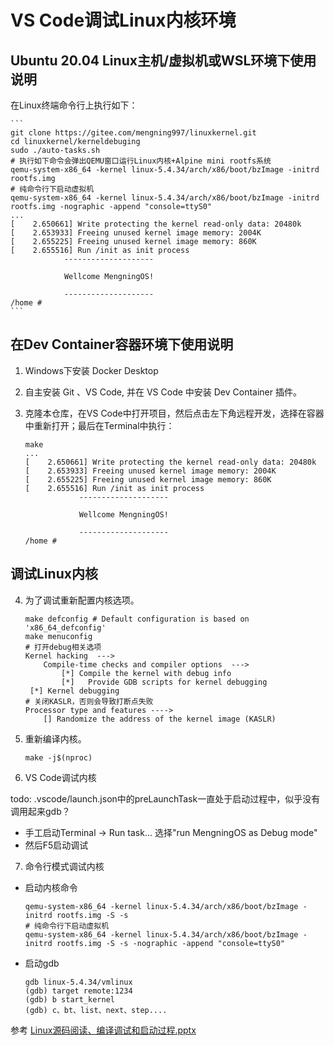 # VS Code调试Linux内核环境

## Ubuntu 20.04 Linux主机/虚拟机或WSL环境下使用说明

在Linux终端命令行上执行如下：

    ```
    git clone https://gitee.com/mengning997/linuxkernel.git
    cd linuxkernel/kerneldebuging
    sudo ./auto-tasks.sh
    # 执行如下命令会弹出QEMU窗口运行Linux内核+Alpine mini rootfs系统
    qemu-system-x86_64 -kernel linux-5.4.34/arch/x86/boot/bzImage -initrd rootfs.img
    # 纯命令行下启动虚拟机
    qemu-system-x86_64 -kernel linux-5.4.34/arch/x86/boot/bzImage -initrd rootfs.img -nographic -append "console=ttyS0"
    ...
    [    2.650661] Write protecting the kernel read-only data: 20480k
    [    2.653933] Freeing unused kernel image memory: 2004K
    [    2.655225] Freeing unused kernel image memory: 860K
    [    2.655516] Run /init as init process
                --------------------               
                                                    
                Wellcome MengningOS!               
                                                    
                --------------------               
    /home #
    ```
## 在Dev Container容器环境下使用说明

1. Windows下安装 Docker Desktop

2. 自主安装 Git 、VS Code, 并在 VS Code 中安装 Dev Container 插件。

3. 克隆本仓库，在VS Code中打开项目，然后点击左下角远程开发，选择在容器中重新打开；最后在Terminal中执行：

    ```
    make
    ...
    [    2.650661] Write protecting the kernel read-only data: 20480k
    [    2.653933] Freeing unused kernel image memory: 2004K
    [    2.655225] Freeing unused kernel image memory: 860K
    [    2.655516] Run /init as init process
                --------------------               
                                                    
                Wellcome MengningOS!               
                                                    
                --------------------               
    /home #
    ```

## 调试Linux内核

4. 为了调试重新配置内核选项。

    ```
    make defconfig # Default configuration is based on 'x86_64_defconfig'
    make menuconfig
    # 打开debug相关选项
    Kernel hacking  --->
        Compile-time checks and compiler options  --->
            [*] Compile the kernel with debug info
            [*]   Provide GDB scripts for kernel debugging
     [*] Kernel debugging
    # 关闭KASLR，否则会导致打断点失败
    Processor type and features ---->
        [] Randomize the address of the kernel image (KASLR)
    ```

5. 重新编译内核。

    ```
    make -j$(nproc)
    ```
6. VS Code调试内核

todo: .vscode/launch.json中的preLaunchTask一直处于启动过程中，似乎没有调用起来gdb？

* 手工启动Terminal -> Run task... 选择"run MengningOS as Debug mode"
* 然后F5启动调试


7. 命令行模式调试内核

* 启动内核命令

    ```
    qemu-system-x86_64 -kernel linux-5.4.34/arch/x86/boot/bzImage -initrd rootfs.img -S -s
    # 纯命令行下启动虚拟机
    qemu-system-x86_64 -kernel linux-5.4.34/arch/x86/boot/bzImage -initrd rootfs.img -S -s -nographic -append "console=ttyS0"
    ```
* 启动gdb
    ```
    gdb linux-5.4.34/vmlinux
    (gdb) target remote:1234
    (gdb) b start_kernel
    (gdb) c、bt、list、next、step....
    ```

参考 [Linux源码阅读、编译调试和启动过程.pptx](https://gitee.com/mengning997/linuxkernel/raw/master/ppt/3-Linux%E6%BA%90%E7%A0%81%E9%98%85%E8%AF%BB%E3%80%81%E7%BC%96%E8%AF%91%E8%B0%83%E8%AF%95%E5%92%8C%E5%90%AF%E5%8A%A8%E8%BF%87%E7%A8%8B.pptx)
